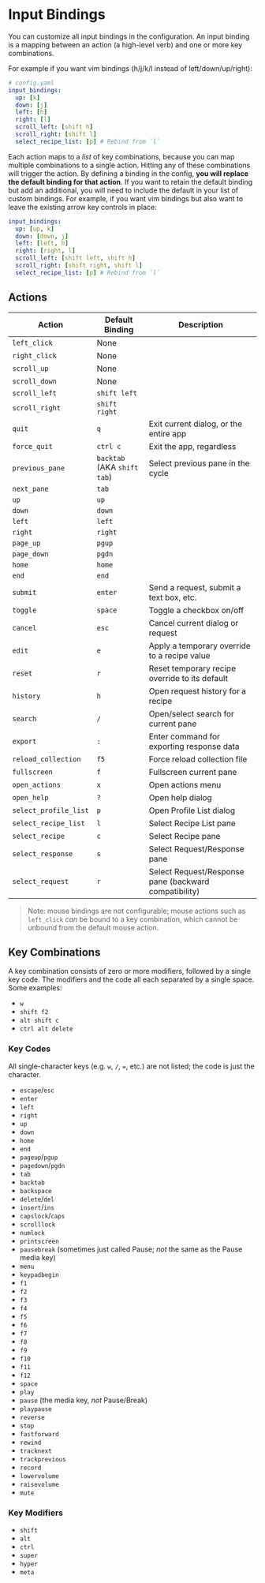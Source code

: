 # Input Bindings

You can customize all input bindings in the configuration. An input binding is a mapping between an action (a high-level verb) and one or more key combinations.

For example if you want vim bindings (h/j/k/l instead of left/down/up/right):

```yaml
# config.yaml
input_bindings:
  up: [k]
  down: [j]
  left: [h]
  right: [l]
  scroll_left: [shift h]
  scroll_right: [shift l]
  select_recipe_list: [p] # Rebind from `l`
```

Each action maps to a _list_ of key combinations, because you can map multiple combinations to a single action. Hitting any of these combinations will trigger the action. By defining a binding in the config, **you will replace the default binding for that action**. If you want to retain the default binding but add an additional, you will need to include the default in your list of custom bindings. For example, if you want vim bindings but also want to leave the existing arrow key controls in place:

```yaml
input_bindings:
  up: [up, k]
  down: [down, j]
  left: [left, h]
  right: [right, l]
  scroll_left: [shift left, shift h]
  scroll_right: [shift right, shift l]
  select_recipe_list: [p] # Rebind from `l`
```

## Actions

| Action                | Default Binding             | Description                                           |
| --------------------- | --------------------------- | ----------------------------------------------------- |
| `left_click`          | None                        |                                                       |
| `right_click`         | None                        |                                                       |
| `scroll_up`           | None                        |                                                       |
| `scroll_down`         | None                        |                                                       |
| `scroll_left`         | `shift left`                |                                                       |
| `scroll_right`        | `shift right`               |                                                       |
| `quit`                | `q`                         | Exit current dialog, or the entire app                |
| `force_quit`          | `ctrl c`                    | Exit the app, regardless                              |
| `previous_pane`       | `backtab` (AKA `shift tab`) | Select previous pane in the cycle                     |
| `next_pane`           | `tab`                       |                                                       |
| `up`                  | `up`                        |                                                       |
| `down`                | `down`                      |                                                       |
| `left`                | `left`                      |                                                       |
| `right`               | `right`                     |                                                       |
| `page_up`             | `pgup`                      |                                                       |
| `page_down`           | `pgdn`                      |                                                       |
| `home`                | `home`                      |                                                       |
| `end`                 | `end`                       |                                                       |
| `submit`              | `enter`                     | Send a request, submit a text box, etc.               |
| `toggle`              | `space`                     | Toggle a checkbox on/off                              |
| `cancel`              | `esc`                       | Cancel current dialog or request                      |
| `edit`                | `e`                         | Apply a temporary override to a recipe value          |
| `reset`               | `r`                         | Reset temporary recipe override to its default        |
| `history`             | `h`                         | Open request history for a recipe                     |
| `search`              | `/`                         | Open/select search for current pane                   |
| `export`              | `:`                         | Enter command for exporting response data             |
| `reload_collection`   | `f5`                        | Force reload collection file                          |
| `fullscreen`          | `f`                         | Fullscreen current pane                               |
| `open_actions`        | `x`                         | Open actions menu                                     |
| `open_help`           | `?`                         | Open help dialog                                      |
| `select_profile_list` | `p`                         | Open Profile List dialog                              |
| `select_recipe_list`  | `l`                         | Select Recipe List pane                               |
| `select_recipe`       | `c`                         | Select Recipe pane                                    |
| `select_response`     | `s`                         | Select Request/Response pane                          |
| `select_request`      | `r`                         | Select Request/Response pane (backward compatibility) |

> Note: mouse bindings are not configurable; mouse actions such as `left_click` _can_ be bound to a key combination, which cannot be unbound from the default mouse action.

## Key Combinations

A key combination consists of zero or more modifiers, followed by a single key code. The modifiers and the code all each separated by a single space. Some examples:

- `w`
- `shift f2`
- `alt shift c`
- `ctrl alt delete`

### Key Codes

All single-character keys (e.g. `w`, `/`, `=`, etc.) are not listed; the code is just the character.

- `escape`/`esc`
- `enter`
- `left`
- `right`
- `up`
- `down`
- `home`
- `end`
- `pageup`/`pgup`
- `pagedown`/`pgdn`
- `tab`
- `backtab`
- `backspace`
- `delete`/`del`
- `insert`/`ins`
- `capslock`/`caps`
- `scrolllock`
- `numlock`
- `printscreen`
- `pausebreak` (sometimes just called Pause; _not_ the same as the Pause media key)
- `menu`
- `keypadbegin`
- `f1`
- `f2`
- `f3`
- `f4`
- `f5`
- `f6`
- `f7`
- `f8`
- `f9`
- `f10`
- `f11`
- `f12`
- `space`
- `play`
- `pause` (the media key, _not_ Pause/Break)
- `playpause`
- `reverse`
- `stop`
- `fastforward`
- `rewind`
- `tracknext`
- `trackprevious`
- `record`
- `lowervolume`
- `raisevolume`
- `mute`

### Key Modifiers

- `shift`
- `alt`
- `ctrl`
- `super`
- `hyper`
- `meta`

